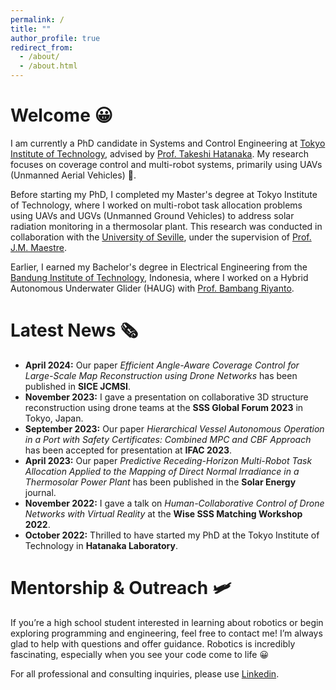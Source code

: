 ```yaml
---
permalink: /
title: ""
author_profile: true
redirect_from: 
  - /about/
  - /about.html
---
```


**Welcome 😀**  
======  
I am currently a PhD candidate in Systems and Control Engineering at [Tokyo Institute of Technology](https://www.titech.ac.jp/), advised by [Prof. Takeshi Hatanaka](https://hatanakalab.wixsite.com/website/faculty). My research focuses on coverage control and multi-robot systems, primarily using UAVs (Unmanned Aerial Vehicles) 🚁.

Before starting my PhD, I completed my Master's degree at Tokyo Institute of Technology, where I worked on multi-robot task allocation problems using UAVs and UGVs (Unmanned Ground Vehicles) to address solar radiation monitoring in a thermosolar plant. This research was conducted in collaboration with the [University of Seville](https://www.us.es/), under the supervision of [Prof. J.M. Maestre](https://personal.us.es/jmaestre/).

Earlier, I earned my Bachelor's degree in Electrical Engineering from the [Bandung Institute of Technology](https://www.itb.ac.id/), Indonesia, where I worked on a Hybrid Autonomous Underwater Glider (HAUG) with [Prof. Bambang Riyanto](https://scholar.google.co.jp/citations?user=Ik5Ft5EAAAAJ&hl).


**Latest News 🗞️**  
======  
- **April 2024:** Our paper *Efficient Angle-Aware Coverage Control for Large-Scale Map Reconstruction using Drone Networks* has been published in **SICE JCMSI**.
- **November 2023:** I gave a presentation on collaborative 3D structure reconstruction using drone teams at the **SSS Global Forum 2023** in Tokyo, Japan.
- **September 2023:** Our paper *Hierarchical Vessel Autonomous Operation in a Port with Safety Certificates: Combined MPC and CBF Approach* has been accepted for presentation at **IFAC 2023**.
- **April 2023:** Our paper *Predictive Receding-Horizon Multi-Robot Task Allocation Applied to the Mapping of Direct Normal Irradiance in a Thermosolar Power Plant* has been published in the **Solar Energy** journal.
- **November 2022:** I gave a talk on *Human-Collaborative Control of Drone Networks with Virtual Reality* at the **Wise SSS Matching Workshop 2022**.
- **October 2022:** Thrilled to have started my PhD at the Tokyo Institute of Technology in **Hatanaka Laboratory**.


Mentorship & Outreach 🛩️
======
If you’re a high school student interested in learning about robotics or begin exploring programming and engineering, feel free to contact me! I’m always glad to help with questions and offer guidance. Robotics is incredibly fascinating, especially when you see your code come to life 😀

For all professional and consulting inquiries, please use [Linkedin](https://www.linkedin.com/in/muhammad-hanif-6189b0157/).


